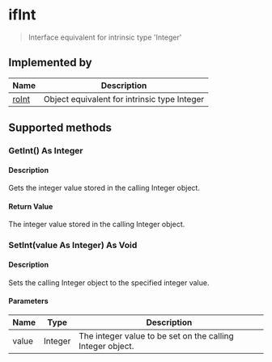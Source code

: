ifInt
=====

> Interface equivalent for intrinsic type 'Integer'

Implemented by
--------------

| Name | Description |
| --- | --- |
| [roInt](/docs/references/brightscript/components/roint.md "roInt") | Object equivalent for intrinsic type Integer |

Supported methods
-----------------

### GetInt() As Integer

#### Description

Gets the integer value stored in the calling Integer object.

#### Return Value

The integer value stored in the calling Integer object.

### SetInt(value As Integer) As Void

#### Description

Sets the calling Integer object to the specified integer value.

#### Parameters

| Name | Type | Description |
| --- | --- | --- |
| value | Integer | The integer value to be set on the calling Integer object. |